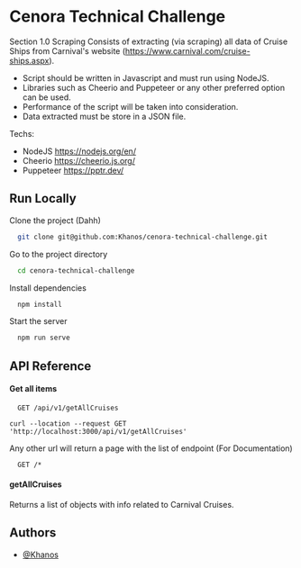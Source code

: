 # Cenora Technical Challenge

Section 1.0
Scraping
Consists of extracting (via scraping) all data of Cruise Ships from Carnival's website
(https://www.carnival.com/cruise-ships.aspx).

- Script should be written in Javascript and must run using NodeJS.
- Libraries such as Cheerio and Puppeteer or any other preferred option can be used.
- Performance of the script will be taken into consideration.
- Data extracted must be store in a JSON file.

Techs:

- NodeJS https://nodejs.org/en/
- Cheerio https://cheerio.js.org/
- Puppeteer https://pptr.dev/

## Run Locally

Clone the project (Dahh)

```bash
  git clone git@github.com:Khanos/cenora-technical-challenge.git
```

Go to the project directory

```bash
  cd cenora-technical-challenge
```

Install dependencies

```bash
  npm install
```

Start the server

```bash
  npm run serve
```

## API Reference

#### Get all items

```http
  GET /api/v1/getAllCruises
```

```curl
curl --location --request GET 'http://localhost:3000/api/v1/getAllCruises'
```

Any other url will return a page with the list of endpoint (For Documentation)

```http
  GET /*
```

#### getAllCruises

Returns a list of objects with info related to Carnival Cruises.

## Authors

- [@Khanos](https://www.github.com/khanos)

